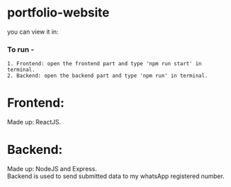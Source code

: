 # portfolio-website

  you can view it in:

  ### To run -
    1. Frontend: open the frontend part and type 'npm run start' in terminal.
    2. Backend: open the backend part and type 'npm run' in terminal.

# Frontend:
  Made up: ReactJS.

# Backend:
  Made up: NodeJS and Express. <br>
  Backend is used to send submitted data to my whatsApp registered number.
